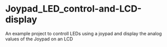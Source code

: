 # Joypad_LED_control-and-LCD-display
An example project to controll LEDs using a joypad and display the analog values of the Joypad on an LCD 
